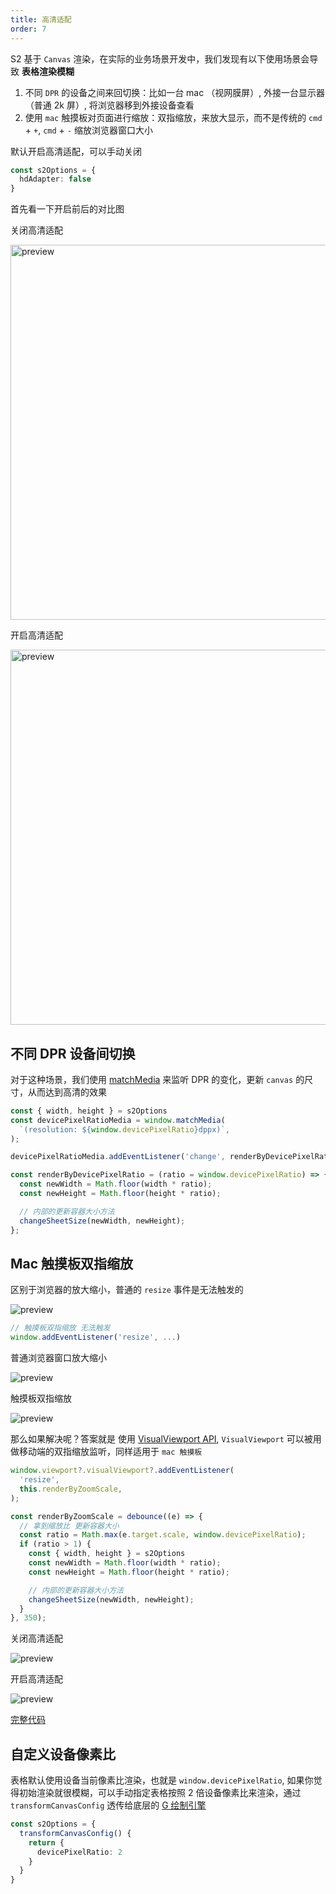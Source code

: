 ```yaml
---
title: 高清适配
order: 7
---
```


S2 基于 `Canvas` 渲染，在实际的业务场景开发中，我们发现有以下使用场景会导致 **表格渲染模糊**

1. 不同 `DPR` 的设备之间来回切换：比如一台 mac （视网膜屏）, 外接一台显示器 （普通 2k 屏）, 将浏览器移到外接设备查看
2. 使用 `mac` 触摸板对页面进行缩放：双指缩放，来放大显示，而不是传统的 `cmd` + `+`, `cmd` + `-` 缩放浏览器窗口大小

默认开启高清适配，可以手动关闭

```ts
const s2Options = {
  hdAdapter: false
}
```

首先看一下开启前后的对比图

关闭高清适配

<img src="https://gw.alipayobjects.com/zos/antfincdn/mc5rt%24aNB/128c0063-67a5-4d06-a5a5-fe5f341fa94e.png" width="600" alt="preview" />

开启高清适配

<img src="https://gw.alipayobjects.com/zos/antfincdn/TtuUHO%26Pb/d32dc287-af59-4b1c-ba7d-17dacd4ffa24.png" width="600" alt="preview" />

## 不同 DPR 设备间切换

对于这种场景，我们使用 [matchMedia](https://developer.mozilla.org/en-US/docs/Web/API/Window/matchMedia) 来监听 DPR 的变化，更新 `canvas` 的尺寸，从而达到高清的效果

```ts
const { width, height } = s2Options
const devicePixelRatioMedia = window.matchMedia(
  `(resolution: ${window.devicePixelRatio}dppx)`,
);

devicePixelRatioMedia.addEventListener('change', renderByDevicePixelRatio)

const renderByDevicePixelRatio = (ratio = window.devicePixelRatio) => {
  const newWidth = Math.floor(width * ratio);
  const newHeight = Math.floor(height * ratio);

  // 内部的更新容器大小方法
  changeSheetSize(newWidth, newHeight);
};
```

## Mac 触摸板双指缩放

区别于浏览器的放大缩小，普通的 `resize` 事件是无法触发的

![preview](https://gw.alipayobjects.com/zos/antfincdn/gBRpqwZkj/a14f1e5a-540e-4bb8-a6a4-2ff693542296.png)

```ts
// 触摸板双指缩放 无法触发
window.addEventListener('resize', ...)
```

普通浏览器窗口放大缩小

![preview](https://gw.alipayobjects.com/zos/antfincdn/%24vCHFUDnZ/Kapture%2525202021-10-19%252520at%25252014.24.19.gif)

触摸板双指缩放

![preview](https://gw.alipayobjects.com/zos/antfincdn/ZDSjxFBGd/Kapture%2525202021-10-19%252520at%25252014.27.00.gif)

那么如果解决呢？答案就是 使用 [VisualViewport API](https://developer.mozilla.org/en-US/docs/Web/API/VisualViewport), `VisualViewport` 可以被用做移动端的双指缩放监听，同样适用于 `mac 触摸板`

```ts
window.viewport?.visualViewport?.addEventListener(
  'resize',
  this.renderByZoomScale,
);

const renderByZoomScale = debounce((e) => {
  // 拿到缩放比 更新容器大小
  const ratio = Math.max(e.target.scale, window.devicePixelRatio);
  if (ratio > 1) {
    const { width, height } = s2Options
    const newWidth = Math.floor(width * ratio);
    const newHeight = Math.floor(height * ratio);

    // 内部的更新容器大小方法
    changeSheetSize(newWidth, newHeight);
  }
}, 350);
```

关闭高清适配

![preview](https://gw.alipayobjects.com/zos/antfincdn/vHvA02Vj0/Kapture%2525202021-10-19%252520at%25252014.38.53.gif)

开启高清适配

![preview](https://gw.alipayobjects.com/zos/antfincdn/Q1782WWQ3/Kapture%2525202021-10-19%252520at%25252014.36.05.gif)

[完整代码](https://github.com/antvis/S2/blob/master/packages/s2-core/src/ui/hd-adapter/index.ts)

## 自定义设备像素比

表格默认使用设备当前像素比渲染，也就是 `window.devicePixelRatio`, 如果你觉得初始渲染就很模糊，可以手动指定表格按照 2 倍设备像素比来渲染，通过 `transformCanvasConfig` 透传给底层的 [G 绘制引擎](/manual/advanced/g-plugins)

```ts
const s2Options = {
  transformCanvasConfig() {
    return {
      devicePixelRatio: 2
    }
  }
}
```
